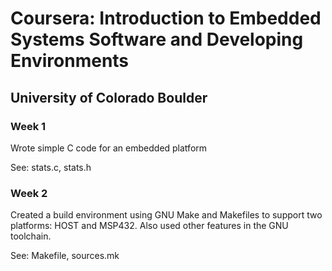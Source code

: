 # Coursera: Introduction to Embedded Systems Software and Developing Environments


## University of Colorado Boulder

### Week 1  
Wrote simple C code for an embedded platform

See: stats.c, stats.h

### Week 2
Created a build environment using GNU Make and Makefiles to support two platforms: HOST and MSP432. Also used other features in the GNU toolchain.

See: Makefile, sources.mk

